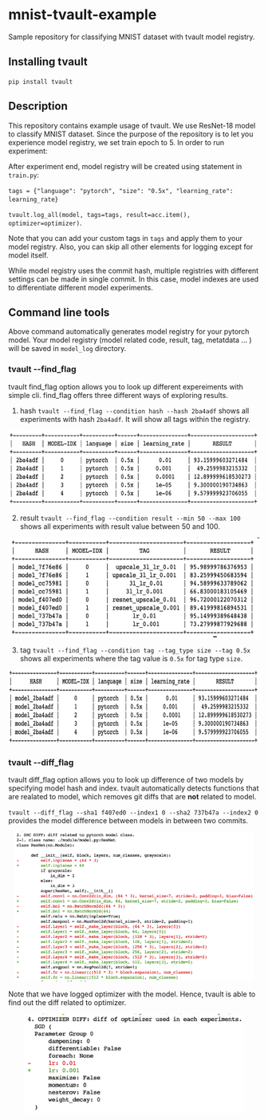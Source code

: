 # mnist-tvault-example
Sample repository for classifying MNIST dataset with tvault model registry. 

## Installing tvault
`pip install tvault` 

## Description
This repository contains example usage of tvault. We use ResNet-18 model to classify MNIST dataset.
Since the purpose of the repository is to let you experience model registry, we set train epoch to 5.
In order to run experiment:

After experiment end, model registry will be created using statement in `train.py`:

`tags = {"language": "pytorch", "size": "0.5x", "learning_rate": learning_rate}`

`tvault.log_all(model, tags=tags, result=acc.item(), optimizer=optimizer)`.

Note that you can add your custom tags in `tags` and apply them to your model registry. Also, you can skip all other elements for logging except for model itself.

While model registry uses the commit hash, multiple registries with different settings can be made in single commit. In this case, model indexes are used to differentiate different model experiments.

## Command line tools
Above command automatically generates model registry for your pytorch model. Your model registry (model related code, result, tag, metatdata ... ) will be saved in `model_log` directory. 

### tvault --find_flag
tvault find_flag option allows you to look up different expereiments with simple cli. find_flag offers three different ways of exploring results.

1. hash
`tvault --find_flag --condition hash --hash 2ba4adf` shows all experiments with hash `2ba4adf`. It will show all tags within the registry.

<p align="center">
<img src="assets/custom_tag.png", height="150">
</p>

2. result
`tvault --find_flag --condition result --min 50 --max 100` shows all experiments with result value between 50 and 100.
<p align="center">
<img src="assets/result.png", height="200">
</p>

3. tag
`tvault --find_flag --condition tag --tag_type size --tag 0.5x` shows all experiments where the tag value is `0.5x` for tag type `size`.
<p align="center">
<img src="assets/tag.png", height="150">
</p>


### tvault --diff_flag
tvault diff_flag option allows you to look up difference of two models by specifying model hash and index. tvault automatically detects functions that are realated to model, which removes git diffs that are **not** related to model.

`tvault --diff_flag --sha1 f407ed0 --index1 0 --sha2 737b47a --index2 0` 
provides the model difference between models in between two commits. 

<p align="center">
<img src="assets/new_diff.png" , height="300">
</p>

Note that we have logged optimizer with the model. Hence, tvault is able to find out the diff related to optimizer.

<p align="center">
<img src="assets/optim_diff.png" , height="200">
</p>
